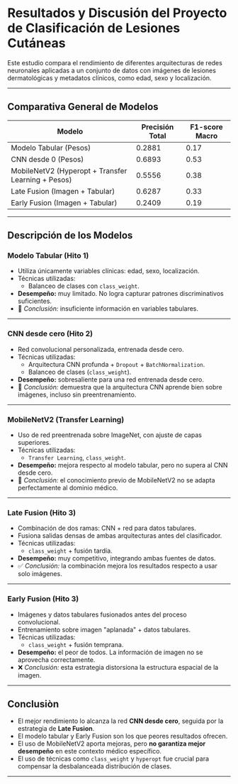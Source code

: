 # Resultados y Discusión del Proyecto de Clasificación de Lesiones Cutáneas

Este estudio compara el rendimiento de diferentes arquitecturas de redes neuronales aplicadas a un conjunto de datos con imágenes de lesiones dermatológicas y metadatos clínicos, como edad, sexo y localización.

---

## Comparativa General de Modelos

| Modelo                          | Precisión Total | F1-score Macro |
|--------------------------------|------------------|----------------|
| Modelo Tabular (Pesos)   | 0.2881           | 0.17           |
| CNN desde 0 (Pesos)        | 0.6893           | 0.53           |
| MobileNetV2 (Hyperopt + Transfer Learning + Pesos) | 0.5556       | 0.38           |
| Late Fusion (Imagen + Tabular) | 0.6287           | 0.33           |
| Early Fusion (Imagen + Tabular) | 0.2409          | 0.19           |

---

## Descripción de los Modelos

### Modelo Tabular (Hito 1)
- Utiliza únicamente variables clínicas: edad, sexo, localización.
- Técnicas utilizadas:
  - Balanceo de clases con `class_weight`.
- **Desempeño:** muy limitado. No logra capturar patrones discriminativos suficientes.  
- 🔻 *Conclusión:* insuficiente información en variables tabulares.

---

### CNN desde cero (Hito 2)
- Red convolucional personalizada, entrenada desde cero.
- Técnicas utilizadas:
  - Arquitectura CNN profunda + `Dropout` + `BatchNormalization`.
  - Balanceo de clases (`class_weight`).
- **Desempeño:** sobresaliente para una red entrenada desde cero.
- 🔼 *Conclusión:* demuestra que la arquitectura CNN aprende bien sobre imágenes, incluso sin preentrenamiento.

---

### MobileNetV2 (Transfer Learning)
- Uso de red preentrenada sobre ImageNet, con ajuste de capas superiores.
- Técnicas utilizadas:
  - `Transfer Learning`, `class_weight`.
- **Desempeño:** mejora respecto al modelo tabular, pero no supera al CNN desde cero.
- 🔁 *Conclusión:* el conocimiento previo de MobileNetV2 no se adapta perfectamente al dominio médico.

---

### Late Fusion (Hito 3)
- Combinación de dos ramas: CNN + red para datos tabulares.
- Fusiona salidas densas de ambas arquitecturas antes del clasificador.
- Técnicas utilizadas:
  - `class_weight` + fusión tardía.
- **Desempeño:** muy competitivo, integrando ambas fuentes de datos.
- ✅ *Conclusión:* la combinación mejora los resultados respecto a usar solo imágenes.

---

### Early Fusion (Hito 3)
- Imágenes y datos tabulares fusionados antes del proceso convolucional.
- Entrenamiento sobre imagen "aplanada" + datos tabulares.
- Técnicas utilizadas:
  - `class_weight` + fusión temprana.
- **Desempeño:** el peor de todos. La información de imagen no se aprovecha correctamente.
- ❌ *Conclusión:* esta estrategia distorsiona la estructura espacial de la imagen.

---

## Conclusiòn

- El mejor rendimiento lo alcanza la red **CNN desde cero**, seguida por la estrategia de **Late Fusion**.
- El modelo tabular y Early Fusion son los que peores resultados ofrecen.
- El uso de MobileNetV2 aporta mejoras, pero **no garantiza mejor desempeño** en este contexto médico específico.
- El uso de técnicas como `class_weight` y `hyperopt` fue crucial para compensar la desbalanceada distribución de clases.

---
